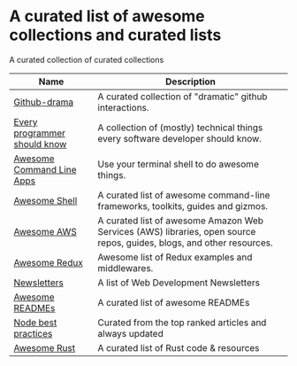 # A curated list of awesome collections and curated lists
A curated collection of curated collections

| Name  | Description |
| ------------- | ------------- |
| [Github-drama](https://github.com/nikolas/github-drama) | A curated collection of "dramatic" github interactions. |
| [Every programmer should know](https://github.com/mr-mig/every-programmer-should-know) | A collection of (mostly) technical things every software developer should know. |
| [Awesome Command Line Apps](https://github.com/herrbischoff/awesome-command-line-apps) | Use your terminal shell to do awesome things. |
| [Awesome Shell](https://github.com/alebcay/awesome-shell) | A curated list of awesome command-line frameworks, toolkits, guides and gizmos. |
| [Awesome AWS](https://github.com/donnemartin/awesome-aws) | A curated list of awesome Amazon Web Services (AWS) libraries, open source repos, guides, blogs, and other resources. |
| [Awesome Redux](https://github.com/xgrommx/awesome-redux) | Awesome list of Redux examples and middlewares. |
| [Newsletters](https://gist.github.com/threequal/a5c58208eb0d2082b011accc06796945) | A list of Web Development Newsletters |
| [Awesome READMEs](https://github.com/matiassingers/awesome-readme) | A curated list of awesome READMEs |
| [Node best practices](https://github.com/i0natan/nodebestpractices) | Curated from the top ranked articles and always updated |
| [Awesome Rust](https://github.com/rust-unofficial/awesome-rust) | A curated list of Rust code & resources |
